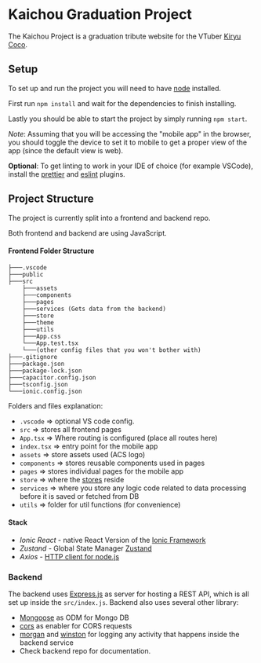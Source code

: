 # Kaichou Graduation Project

The Kaichou Project is a graduation tribute website for the VTuber [Kiryu Coco](https://www.youtube.com/channel/UCS9uQI-jC3DE0L4IpXyvr6w).

## Setup

To set up and run the project you will need to have [node](https://nodejs.org/en/) installed.

First run `npm install` and wait for the dependencies to finish installing.

Lastly you should be able to start the project by simply running `npm start`.

_Note_: Assuming that you will be accessing the "mobile app" in the browser, you should toggle the device to set it to mobile to get a proper view of the app (since the default view is web).

**Optional**: To get linting to work in your IDE of choice (for example VSCode), install the [prettier](https://marketplace.visualstudio.com/items?itemName=esbenp.prettier-vscode) and [eslint](https://marketplace.visualstudio.com/items?itemName=dbaeumer.vscode-eslint) plugins.

## Project Structure

The project is currently split into a frontend and backend repo.

Both frontend and backend are using JavaScript.

#### Frontend Folder Structure

```
├───.vscode
├───public
├───src
    ├───assets
    ├───components
    ├───pages
    ├───services (Gets data from the backend)
    ├───store
    ├───theme
    ├───utils
    ├───App.css
    └───App.test.tsx
    └───(other config files that you won't bother with)
├───.gitignore
├───package.json
├───package-lock.json
├───capacitor.config.json
├───tsconfig.json
└───ionic.config.json
```

Folders and files explanation:

- `.vscode` => optional VS code config.
- `src` => stores all frontend pages
- `App.tsx` => Where routing is configured (place all routes here)
- `index.tsx` => entry point for the mobile app
- `assets` => store assets used (ACS logo)
- `components` => stores reusable components used in pages
- `pages` => stores individual pages for the mobile app
- `store` => where the [stores](https://github.com/pmndrs/zustand#first-create-a-store) reside
- `services` => where you store any logic code related to data processing before it is saved or fetched from DB
- `utils` => folder for util functions (for convenience)

#### Stack

- _Ionic React_ - native React Version of the [Ionic Framework](https://ionicframework.com/docs)
- _Zustand_ - Global State Manager [Zustand](https://github.com/pmndrs/zustand)
- _Axios_ - [HTTP client for node.js](https://axios-http.com/docs/intro)

### Backend

The backend uses [Express.js](https://expressjs.com/) as server for hosting a REST API, which is all set up inside the `src/index.js`.
Backend also uses several other library:

- [Mongoose](https://expressjs.com/) as ODM for Mongo DB
- [cors](https://www.npmjs.com/package/cors) as enabler for CORS requests
- [morgan](https://www.npmjs.com/package/morgan) and [winston](https://www.npmjs.com/package/winston) for logging any activity that happens inside the backend service
- Check backend repo for documentation.
